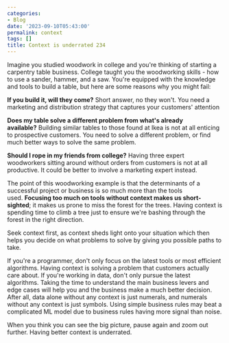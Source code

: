 ```yaml
---
categories:
- Blog
date: '2023-09-10T05:43:00'
permalink: context
tags: []
title: Context is underrated 234
---
```


Imagine you studied woodwork in college and you're thinking of starting a carpentry table business. College taught you the woodworking skills - how to use a sander, hammer, and a saw. You're equipped with the knowledge and tools to build a table, but here are some reasons why you might fail:<br />

<b>If you build it, will they come?</b> Short answer, no they won't. You need a marketing and distribution strategy that captures your customers' attention<br />

<b>Does my table solve a different problem from what's already available?</b> Building similar tables to those found at Ikea is not at all enticing to prospective customers. You need to solve a different problem, or find much better ways to solve the same problem.<br />

<b>Should I rope in my friends from college?</b> Having three expert woodworkers sitting around without orders from customers is not at all productive. It could be better to involve a marketing expert instead.<br />

The point of this woodworking example is that the determinants of a successful project or business is so much more than the tools used. <b>Focusing too much on tools without context makes us short-sighted</b>; it makes us prone to miss the forest for the trees. Having context is spending time to climb a tree just to ensure we're bashing through the forest in the right direction.<br />

Seek context first, as context sheds light onto your situation which then helps you decide on what problems to solve by giving you possible paths to take.<br />

If you're a programmer, don't only focus on the latest tools or most efficient algorithms. Having context is solving a problem that customers actually care about. If you're working in data, don't only pursue the latest algorithms. Taking the time to understand the main business levers and edge cases will help you and the business make a much better decision. After all, data alone without any context is just numerals, and numerals without any context is just symbols. Using simple business rules may beat a complicated ML model due to business rules having more signal than noise.<br />

When you think you can see the big picture, pause again and zoom out further. Having better context is underrated.<br />